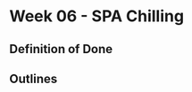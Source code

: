 Week 06 - SPA Chilling
=======================

Definition of Done
-------------------

Outlines
---------
